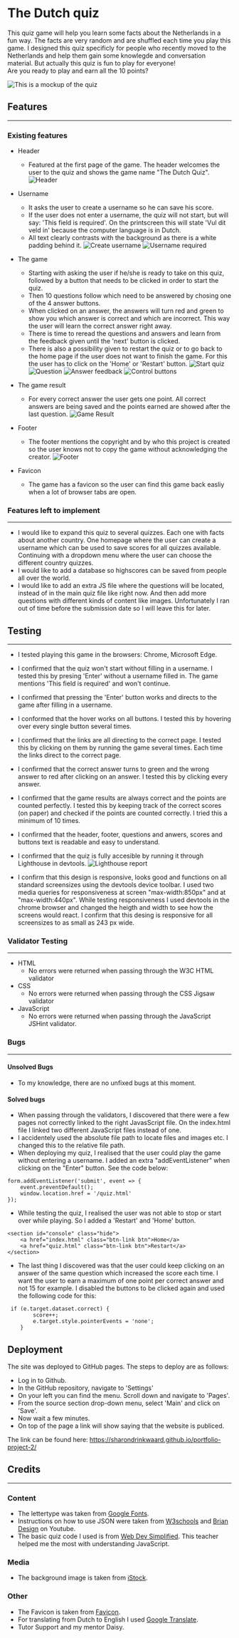 # The Dutch quiz
This quiz game will help you learn some facts about the Netherlands in a fun way. The facts are very random and are shuffled each time you play this game. I designed this quiz specificly for people who recently moved to the Netherlands and help them gain some knowlegde and conversation material. But actually this quiz is fun to play for everyone! <br> Are you ready to play and earn all the 10 points?

![This is a mockup of the quiz](./doc/mockup-quiz.png)

## Features
---
### Existing features
* Header
    * Featured at the first page of the game. The header welcomes the user to the quiz and shows the game name "The Dutch Quiz".
    ![Header](./doc/welcome-message.png)

* Username
    * It asks the user to create a username so he can save his score.
    * If the user does not enter a username, the quiz will not start, but will say: 'This field is required'. On the printscreen this will state 'Vul dit veld in' because the computer language is in Dutch.
    * All text clearly contrasts with the background as there is a white padding behind it.
    ![Create username](./doc/create-username.png)
    ![Username required](./doc/username-required.png)

* The game
    * Starting with asking the user if he/she is ready to take on this quiz, followed by a button that needs to be clicked in order to start the quiz. 
    * Then 10 questions follow which need to be answered by chosing one of the 4 answer buttons.
    * When clicked on an answer, the answers will turn red and green to show you which answer is correct and which are incorrect. This way the user will learn the correct answer right away.
    * There is time to reread the questions and answers and learn from the feedback given until the 'next' button is clicked.
    * There is also a possibility given to restart the quiz or to go back to the home page if the user does not want to finish the game. For this the user has to click on the 'Home' or 'Restart' button.
    ![Start quiz](./doc/start-quiz-page.png)
    ![Question](./doc/questions-page.png)
    ![Answer feedback](./doc/questions-correct.png)
    ![Control buttons](./doc/control-buttons.png)

* The game result
    * For every correct answer the user gets one point. All correct answers are being saved and the points earned are showed after the last question. 
    ![Game Result](./doc/game-scores.png)

* Footer
    * The footer mentions the copyright and by who this project is created so the user knows not to copy the game without acknowledging the creator.
    ![Footer](./doc/footer-copyright.png)

* Favicon
    * The game has a favicon so the user can find this game back easliy when a lot of browser tabs are open.


### Features left to implement
---
* I would like to expand this quiz to several quizzes. Each one with facts about another country. One homepage where the user can create a username which can be used to save scores for all quizzes available. Continuing with a dropdown menu where the user can choose the different country quizzes.
*  I would like to add a database so highscores can be saved from people all over the world.
* I would like to add an extra JS file where the questions will be located, instead of in the main quiz file like right now. And then add more questions with different kinds of content like images. Unfortunately I ran out of time before the submission date so I will leave this for later.


## Testing
---
* I tested playing this game in the browsers: Chrome, Microsoft Edge.
* I confirmed that the quiz won't start without filling in a username. I tested this by presing 'Enter' without a username filled in. The game mentions 'This field is required' and won't continue.
* I confirmed that pressing the 'Enter' button works and directs to the game after filling in a username.
* I conformed that the hover works on all buttons. I tested this by hovering over every single button several times.
* I confirmed that the links are all directing to the correct page. I tested this by clicking on them by running the game several times. Each time the links direct to the correct page.
* I confirmed that the correct answer turns to green and the wrong answer to red after clicking on an answer. I tested this by clicking every answer.
* I confirmed that the game results are always correct and the points are counted perfectly. I tested this by keeping track of the correct scores (on paper) and checked if the points are counted correctly. I tried this a minimum of 10 times.
* I confirmed that the header, footer, questions and anwers, scores and buttons text is readable and easy to understand.
* I confirmed that the quiz is fully accesible by running it through Lighthouse in devtools.
![Lighthouse report](./doc/lighthouse-report-js.png)

* I confirm that this design is responsive, looks good and functions on all standard screensizes using the devtools device toolbar. I used two media queries for responsiveness at screen "max-width:850px" and at "max-width:440px". While testing responsiveness I used devtools in the chrome browser and changed the heigth and width to see how the screens would react. I confirm that this desing is responsive for all screensizes to as small as 243 px wide.


### Validator Testing
---
* HTML
    * No errors were returned when passing through the  W3C HTML validator
* CSS
    * No errors were returned when passing through the CSS Jigsaw validator
* JavaScript
    * No errors were returned when passing through the JavaScript JSHint validator.


### Bugs
---
#### Unsolved Bugs
* To my knowledge, there are no unfixed bugs at this moment.
#### Solved bugs
* When passing through the validators, I discovered that there were a few pages not correctly linked to the right JavasScript file. On the index.html file I linked two different JavaScript files instead of one.
* I accidentely used the absolute file path to locate files and images etc. I changed this to the relative file path.
* When deploying my quiz, I realised that the user could play the game without entering a username. 
I added an extra "addEventListener" when clicking on the "Enter" button. See the code below: 
```
form.addEventListener('submit', event => {
    event.preventDefault();
    window.location.href = '/quiz.html'
});
```
* While testing the quiz, I realised the user was not able to stop or start over while playing. So I added a 'Restart' and 'Home' button. 
```
<section id="console" class="hide">
    <a href="index.html" class="btn-link btn">Home</a>
    <a href="quiz.html" class="btn-link btn">Restart</a>
</section>
```
* The last thing I discovered was that the user could keep clicking on an answer of the same question which increased the score each time. I want the user to earn a maximum of one point per correct answer and not 15 for example.
I disabled the buttons to be clicked again and used the following code for this:
```
 if (e.target.dataset.correct) {
        score++;
        e.target.style.pointerEvents = 'none';
    }
```


## Deployment
The site was deployed to GitHub pages. The steps to deploy are as follows:
- Log in to Github.
- In the GitHub repository, navigate to 'Settings'
- On your left you can find the menu. Scroll down and navigate to 'Pages'.
- From the source section drop-down menu, select 'Main' and click on 'Save'.
- Now wait a few minutes.
- On top of the page a link will show saying that the website is publiced.

The link can be found here: https://sharondrinkwaard.github.io/portfolio-project-2/


## Credits
---
### Content
* The lettertype was taken from [Google Fonts](https://fonts.google.com/).
* Instructions on how to use JSON were taken from [W3schools](https://www.w3schools.com/js/js_json_intro.asp) and [Brian Design](https://www.youtube.com/watch?v=f4fB9Xg2JEY&t=2567s) on Youtube.
* The basic quiz code I used is from [Web Dev Simplified](https://www.youtube.com/watch?v=riDzcEQbX6k). This teacher helped me the most with understanding JavaScript.
### Media
* The background image is taken from [iStock](https://www.istockphoto.com/nl/foto/traditionele-nederlandse-windmolens-en-huizen-in-de-buurt-van-het-kanaal-in-zaanstad-gm937057490-256331390).
### Other
* The Favicon is taken from [Favicon](https://favicon.io/).
* For translating from Dutch to English I used [Google Translate](https://translate.google.com/).
* Tutor Support and my mentor Daisy.